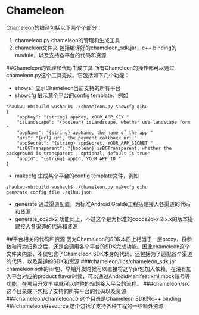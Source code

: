 # Chameleon
Chameleon的编译包括以下两个个部分：
1. chameleon.py chameleon的管理和生成工具
2. chameleon文件夹 包括编译好的chameleon_sdk.jar，c++ binding的module，以及支持各平台的代码和资源

##Chameleon的管理和代码生成工具
所有Chameleon的操作都可以通过chameleon.py这个工具完成。它包括如下几个功能：
* showall 显示Chameleon当前支持的所有平台
* showcfg 展示某个平台的config template，例如
```shell
shaukwu-nb:build wushauk$ ./chameleon.py showcfg qihu
{
    "appKey": "{string} appKey, YOUR_APP_KEY "
    "isLandscape": "{boolean} isLandscape, whether use landscape form "
    "appName": "{string} appName, the name of the app "
    "uri": "{url} uri, the payment callback uri "
    "appSecret": "{string} appSecret, YOUR_APP_SECRET "
    "isBGTransparent": "{boolean} isBGTransparent, whether the background is transparent , optional, default is true"
    "appId": "{string} appId, YOUR_APP_ID "
}
```
* makecfg 生成某个平台的config template文件，例如
```shell
shaukwu-nb:build wushauk$ ./chameleon.py makecfg qihu
generate config file ./qihu.json
```
* generate 通过渠道配置，为标准Android Gralde工程搭建接入各渠道的代码和资源
* generate_cc2dx2 功能同上，不过这个是为标准的cocos2d-x 2.x.x的版本搭建接入各渠道的代码和资源

##平台相关的代码和资源
因为Chameleon的SDK本质上相当于一层proxy，将参数和行为归整之后，还是会调用各个平台的SDK完成功能。因此chameleon这个文件夹内部，不仅包含了Chameleon SDK本身的代码，还包括为了适配各个渠道的代码，以及渠道的SDK和资源
###chameleon/libs/chameleon_sdk.jar
chameleon sdk的jar包，早期开发时候可以直接将这个jar包加入依赖，在没有加入平台对应的product flavor时候，可以通过AndroidManifest.xml mock账号等功能，在项目开发早期就可以完整的规划接入平台的流程。
###chameleon/src
这个目录底下包括了支持的所有平台的代码以及资源
###chameleon/chameleoncb
这个目录是Chameleon SDK的c++ binding
###chameleon/Resource
这个包括了支持各种工程的一些额外资源


